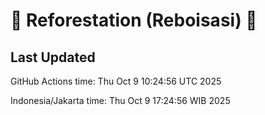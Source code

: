 
# 🌳 Reforestation (Reboisasi) 🌲

## Last Updated

GitHub Actions time: Thu Oct  9 10:24:56 UTC 2025

Indonesia/Jakarta time: Thu Oct  9 17:24:56 WIB 2025
